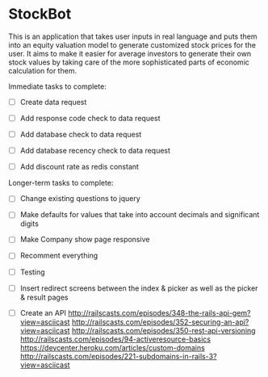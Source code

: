 StockBot
=========

This is an application that takes user inputs in real language and puts them into an equity valuation model to generate customized stock prices for the user.  It aims to make it easier for average investors to generate their own stock values by taking care of the more sophisticated parts of economic calculation for them.

Immediate tasks to complete:

- [ ] Create data request

- [ ] Add response code check to data request

- [ ] Add database check to data request

- [ ] Add database recency check to data request

- [ ] Add discount rate as redis constant

Longer-term tasks to complete:

- [ ] Change existing questions to jquery 

- [ ] Make defaults for values that take into account decimals and significant digits

- [ ] Make Company show page responsive

- [ ] Recomment everything

- [ ] Testing

- [ ] Insert redirect screens between the index & picker as well as the picker & result pages

- [ ] Create an API
				http://railscasts.com/episodes/348-the-rails-api-gem?view=asciicast
				http://railscasts.com/episodes/352-securing-an-api?view=asciicast
				http://railscasts.com/episodes/350-rest-api-versioning
				http://railscasts.com/episodes/94-activeresource-basics
				https://devcenter.heroku.com/articles/custom-domains
				http://railscasts.com/episodes/221-subdomains-in-rails-3?view=asciicast
